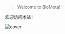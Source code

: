 <!-- # BioMeta -->

> Welcome to BioMeta!

欢迎访问本站！

![cover](https://cdn.jsdelivr.net/gh/ParallelLight/personal-picture/202203191557329.jpg)
